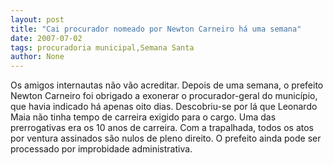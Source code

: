 ```yaml
---
layout: post
title: "Cai procurador nomeado por Newton Carneiro há uma semana"
date: 2007-07-02
tags: procuradoria municipal,Semana Santa
author: None
---
```

Os amigos internautas n&atilde;o v&atilde;o acreditar. Depois de uma semana, o prefeito Newton Carneiro foi obrigado a exonerar o procurador-geral do munic&iacute;pio, que havia indicado h&aacute; apenas oito dias.
Descobriu-se por l&aacute; que Leonardo Maia n&atilde;o tinha tempo de carreira exigido para o cargo. Uma das prerrogativas era os 10 anos de carreira.
Com a trapalhada, todos os atos por ventura assinados s&atilde;o nulos de pleno direito. O prefeito ainda pode ser processado por improbidade administrativa. 